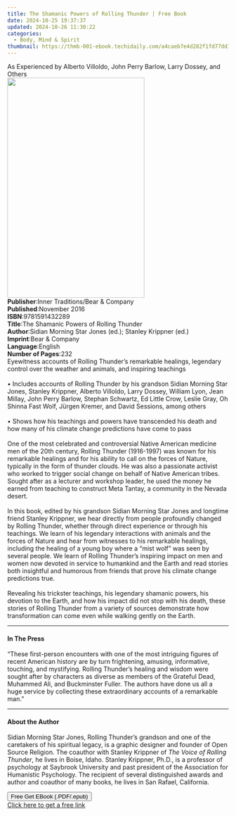 ```yaml
---
title: The Shamanic Powers of Rolling Thunder | Free Book
date: 2024-10-25 19:37:37
updated: 2024-10-26 11:30:22
categories:
  - Body, Mind & Spirit
thumbnail: https://thmb-001-ebook.techidaily.com/a4caeb7e4d282f1fd77dd1e20bc6392599d21f68f2e1848e06f5a0569f20f9f8.jpg
---
```

<main id="book-container">
  <div class="flex flex-col">
    <div class="book-brief flex-1 py-6 px-4 sm:p-6 md:py-10 md:px-8">
      <!-- brief-->
      <div class="book-brief-main">
        As Experienced by Alberto Villoldo, John Perry Barlow, Larry Dossey, and
        Others
      </div>
    </div>
    <div
      class="book-meta-info flex-1 grid gap-4 col-start-1 col-end-3 row-start-1 sm:mb-6 sm:grid-cols-4 lg:gap-6 lg:col-start-2 lg:row-end-6 lg:row-span-6 lg:mb-0"
    >
      <div
        class="book-meta-info-left place-content-center mt-4 p-4 text-sm leading-6 col-start-2 col-span-2 dark:text-slate-400"
      >
        <img
          class="w-full h-500 object-cover rounded-lg sm:h-255 sm:col-span-2 lg:col-span-full"
          src="https://img-001-ebook.techidaily.com/6cb7863be3bfc25da2668cb312912c2f4e98b172639af404c3af93895527703f.jpg"
          alt=""
          width="312"
          height="500"
        />
      </div>
      <div
        class="book-meta-info-right mt-2 col-start-1 row-start-2 col-span-3 self-center"
      >
        <!-- meta data  -->
        <div class="flex flex-col px-4 md:px-8">
          <div class="flex-1">
            <strong>Publisher</strong>:<span class="px-2"
              >Inner Traditions/Bear &amp; Company</span
            >
          </div>
          <div class="flex-1">
            <strong>Published</strong>:<span class="px-2">November 2016</span>
          </div>
          <div class="flex-1">
            <strong>ISBN</strong>:<span class="px-2">9781591432289</span>
          </div>
          <div class="flex-1">
            <strong>Title</strong>:<span class="px-2"
              >The Shamanic Powers of Rolling Thunder</span
            >
          </div>
          <div class="flex-1">
            <strong>Author</strong>:<span class="px-2"
              >Sidian Morning Star Jones (ed.); Stanley Krippner (ed.)</span
            >
          </div>
          <div class="flex-1">
            <strong>Imprint</strong>:<span class="px-2"
              >Bear &amp; Company</span
            >
          </div>
          <div class="flex-1">
            <strong>Language</strong>:<span class="px-2">English</span>
          </div>
          <div class="flex-1">
            <strong>Number of Pages</strong>:<span class="px-2">232</span>
          </div>
        </div>
      </div>
    </div>
    <div class="book-description flex-1 py-6 px-4 sm:p-6 md:py-10 md:px-8">
      <div class="book-description-main">
        <div accordion-content="" id="description">
          Eyewitness accounts of Rolling Thunder’s remarkable healings,
          legendary control over the weather and animals, and inspiring
          teachings<br /><br />• Includes accounts of Rolling Thunder by his
          grandson Sidian Morning Star Jones, Stanley Krippner, Alberto
          Villoldo, Larry Dossey, William Lyon, Jean Millay, John Perry Barlow,
          Stephan Schwartz, Ed Little Crow, Leslie Gray, Oh Shinna Fast Wolf,
          Jürgen Kremer, and David Sessions, among others<br /><br />• Shows how
          his teachings and powers have transcended his death and how many of
          his climate change predictions have come to pass<br /><br />One of the
          most celebrated and controversial Native American medicine men of the
          20th century, Rolling Thunder (1916-1997) was known for his remarkable
          healings and for his ability to call on the forces of Nature,
          typically in the form of thunder clouds. He was also a passionate
          activist who worked to trigger social change on behalf of Native
          American tribes. Sought after as a lecturer and workshop leader, he
          used the money he earned from teaching to construct Meta Tantay, a
          community in the Nevada desert.<br /><br />In this book, edited by his
          grandson Sidian Morning Star Jones and longtime friend Stanley
          Krippner, we hear directly from people profoundly changed by Rolling
          Thunder, whether through direct experience or through his teachings.
          We learn of his legendary interactions with animals and the forces of
          Nature and hear from witnesses to his remarkable healings, including
          the healing of a young boy where a “mist wolf” was seen by several
          people. We learn of Rolling Thunder’s inspiring impact on men and
          women now devoted in service to humankind and the Earth and read
          stories both insightful and humorous from friends that prove his
          climate change predictions true.<br /><br />Revealing his trickster
          teachings, his legendary shamanic powers, his devotion to the Earth,
          and how his impact did not stop with his death, these stories of
          Rolling Thunder from a variety of sources demonstrate how
          transformation can come even while walking gently on the Earth.
        </div>
        <div class="accordion-fader"></div>
      </div>
    </div>
    <div class="book-excerpts flex-1 py-6 px-4 sm:p-6 md:py-10 md:px-8">
      <!-- excerpts-->
      <div class="book-excerpts-main">
        <hr />
        <h4 class="placeholder placeholder-heading">
          <span>In The Press</span>
        </h4>
        <p>
          “These first-person encounters with one of the most intriguing figures
          of recent American history are by turn frightening, amusing,
          informative, touching, and mystifying. Rolling Thunder’s healing and
          wisdom were sought after by characters as diverse as members of the
          Grateful Dead, Muhammed Ali, and Buckminster Fuller. The authors have
          done us all a huge service by collecting these extraordinary accounts
          of a remarkable man.”
        </p>
      </div>
    </div>
    <div class="book-about-author flex-1 py-6 px-4 sm:p-6 md:py-10 md:px-8">
      <!-- about author-->
      <div class="book-main-author-main">
        <hr />
        <h4 class="placeholder placeholder-heading">
          <span>About the Author</span>
        </h4>
        <p>
          Sidian Morning Star Jones, Rolling Thunder’s grandson and one of the
          caretakers of his spiritual legacy, is a graphic designer and founder
          of Open Source Religion. The coauthor with Stanley Krippner of
          <i>The Voice of Rolling Thunder</i>, he lives in Boise, Idaho. Stanley
          Krippner, Ph.D., is a professor of psychology at Saybrook University
          and past president of the Association for Humanistic Psychology. The
          recipient of several distinguished awards and author and coauthor of
          many books, he lives in San Rafael, California.
        </p>
      </div>
    </div>
    <div class="book-free-get flex-1 py-6 px-4 sm:p-6 md:py-10 md:px-8">
      <button
        id="btn-free-get"
        class="bg-blue-500 hover:bg-blue-700 text-white font-bold py-2 px-4 rounded"
      >
        Free Get EBook (.PDF/.epub)
      </button>
      <div id="countdown-display" class="px-2 text-lg mt-2"></div>
      <a
        id="free-link"
        class="hidden bg-blue-500 hover:bg-blue-700 text-white font-bold py-2 px-4 rounded"
        href="https://www.ebooks.com/en-us/book/95782389/the-shamanic-powers-of-rolling-thunder/sidian-morning-star-jones/"
        target="_blank"
        >Click here to get a free link</a
      >
    </div>
    <script>
      let countdownTime = 0;
      let countdownInterval = null;
      document
        .getElementById('btn-free-get')
        .addEventListener('click', startCountdown);
      function startCountdown() {
        countdownTime = new Date().getTime() + 60000 * 3;
        countdownInterval = setInterval(updateCountdown, 1000);
        document.getElementById('btn-free-get').disabled = true;
        document
          .getElementById('btn-free-get')
          .classList.add('bg-gray-500', 'cursor-not-allowed');
      }
      function updateCountdown() {
        let currentTime = new Date().getTime();
        let timeLeft = countdownTime - currentTime;
        let secondsLeft = Math.floor(timeLeft / 1000);
        document.getElementById('countdown-display').innerHTML =
          `Remaining time: ${secondsLeft} seconds.`;
        if (secondsLeft <= 0) {
          clearInterval(countdownInterval);
          document.getElementById('btn-free-get').classList.add('hidden');
          document.getElementById('free-link').classList.remove('hidden');
          document.getElementById('countdown-display').innerHTML = '';
        }
      }
    </script>
  </div>
</main>
